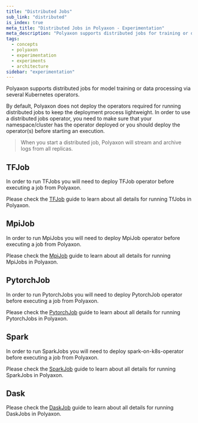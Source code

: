 ```yaml
---
title: "Distributed Jobs"
sub_link: "distributed"
is_index: true
meta_title: "Distributed Jobs in Polyaxon - Experimentation"
meta_description: "Polyaxon supports distributed jobs for training or data processing via TF-Job, MPI-Job, Pytorch-Job, Spark-Job, Dask-Job."
tags:
  - concepts
  - polyaxon
  - experimentation
  - experiments
  - architecture
sidebar: "experimentation"
---
```


Polyaxon supports distributed jobs for model training or data processing via several Kubernetes operators.

By default, Polyaxon does not deploy the operators required for running distributed jobs to keep the deployment process lightweight.
In order to use a distributed jobs operator, you need to make sure that your namespace/cluster has the operator deployed
or you should deploy the operator(s) before starting an execution.

> When you start a distributed job, Polyaxon will stream and archive logs from all replicas.

## TFJob

In order to run TFJobs you will need to deploy TFJob operator before executing a job from Polyaxon.

Please check the [TFJob](/docs/experimentation/distributed/tf-jobs/) guide to learn about all details for running TfJobs in Polyaxon.

## MpiJob

In order to run MpiJobs you will need to deploy MpiJob operator before executing a job from Polyaxon.

Please check the [MpiJob](/docs/experimentation/distributed/mpi-jobs/) guide to learn about all details for running MpiJobs in Polyaxon.

## PytorchJob

In order to run PytorchJobs you will need to deploy PytorchJob operator before executing a job from Polyaxon.

Please check the [PytorchJob](/docs/experimentation/distributed/pytorch-jobs/) guide to learn about all details for running PytorchJobs in Polyaxon.

## Spark

In order to run SparkJobs you will need to deploy spark-on-k8s-operator before executing a job from Polyaxon.

Please check the [SparkJob](/docs/experimentation/distributed/spark-jobs/) guide to learn about all details for running SparkJobs in Polyaxon.

## Dask

Please check the [DaskJob](/docs/experimentation/distributed/dask-jobs/) guide to learn about all details for running DaskJobs in Polyaxon.
